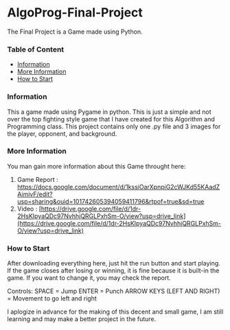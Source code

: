 # AlgoProg-Final-Project
The Final Project is a Game made using Python.

### Table of Content 
- [Information](#information)
- [More Information](#more-information)
- [How to Start](#results)


### Information 
This a game made using Pygame in python. This is just a simple and not over the top fighting style game that I have created for this Algorithm and Programming class. This project contains only one .py file and 3 images for the player, opponent, and background. 

### More Information
You man gain more information about this Game throught here:
1. Game Report : https://docs.google.com/document/d/1kssiOarXpnpiG2cWJKd55KAadZAimivF/edit?usp=sharing&ouid=101742605394059411796&rtpof=true&sd=true
2. Video : [https://drive.google.com/file/d/1dr-2HsKIpyaQDc97NvhhjQRGLPxhSm-O/view?usp=drive_link](https://drive.google.com/file/d/1dr-2HsKIpyaQDc97NvhhjQRGLPxhSm-O/view?usp=drive_link)

### How to Start
After downloading everything here, just hit the run button and start playing. If the game closes after losing or winning, it is fine because it is built-in the game. If you want to change it, you may check the report.

Controls: 
SPACE = Jump
ENTER = Punch
ARROW KEYS (LEFT AND RIGHT) = Movement to go left and right



I aplogize in advance for the making of this decent and small game, I am still learning and may make a better project in the future.
